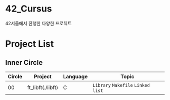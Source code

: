 # 42_Cursus
42서울에서 진행한 다양한 프로젝트

# Project List
## Inner Circle
| Circle        | Project         | Language    | Topic          |
|-------------|-----------------------|--------------|--------------------|
| 00            | ft_libft(./libft) | C | `Library` `Makefile` `Linked list` |